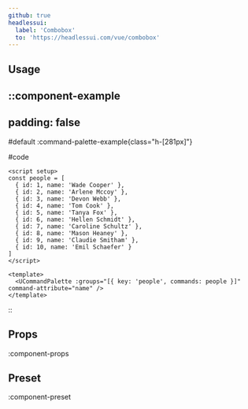 ```yaml
---
github: true
headlessui:
  label: 'Combobox'
  to: 'https://headlessui.com/vue/combobox'
---
```


## Usage

::component-example
---
padding: false
---

#default
:command-palette-example{class="h-[281px]"}

#code
```vue
<script setup>
const people = [
  { id: 1, name: 'Wade Cooper' },
  { id: 2, name: 'Arlene Mccoy' },
  { id: 3, name: 'Devon Webb' },
  { id: 4, name: 'Tom Cook' },
  { id: 5, name: 'Tanya Fox' },
  { id: 6, name: 'Hellen Schmidt' },
  { id: 7, name: 'Caroline Schultz' },
  { id: 8, name: 'Mason Heaney' },
  { id: 9, name: 'Claudie Smitham' },
  { id: 10, name: 'Emil Schaefer' }
]
</script>

<template>
  <UCommandPalette :groups="[{ key: 'people', commands: people }]" command-attribute="name" />
</template>
```
::

## Props

:component-props

## Preset

:component-preset

